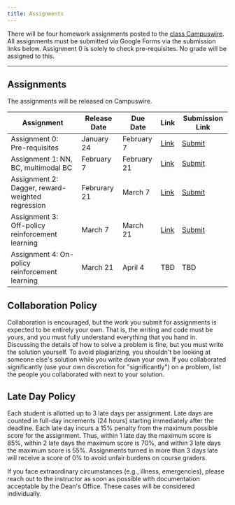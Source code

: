 ```yaml
---
title: Assignments
---
```

There will be four homework assignments posted to the [class Campuswire](https://campuswire.com/p/GA305686D). All assignments must be submitted via Google Forms via the submission links below. Assignment 0 is solely to check pre-requisites. No grade will be assigned to this.

---

## Assignments

The assignments will be released on Campuswire.

| Assignment | Release Date | Due Date | Link | Submission Link
| --- | --- | --- | --- | --- |
| Assignment 0: Pre-requisites | January 24 | February 7 | [Link](https://drive.google.com/drive/folders/1oMUARsBacKRWnEWgWqCDGhuvXcGGJIkF?usp=sharing) | [Submit](https://forms.gle/66KS6H2gT6iWs63x8) |
| Assignment 1: NN, BC, multimodal BC | February 7 | February 21 | [Link](https://drive.google.com/drive/folders/1Nqrg4axWwuaxe-0gF0nuaFUy0RbF6d9G?usp=drive_link) | [Submit](https://docs.google.com/forms/d/e/1FAIpQLSdulkvfpKBjyFIuvmUS4rO0sTYSbbXunNUH5djC-E2FbsI8aA/viewform?usp=sharing) |
| Assignment 2: Dagger, reward-weighted regression | Februrary 21 | March 7 | [Link](https://drive.google.com/drive/folders/1ksnIVmEeCrb5ygu55n0gLww2UPInwC9m?usp=sharing) | [Submit](https://docs.google.com/forms/d/e/1FAIpQLSe8dGL3Qzuq2rLb8s5gNejsErZ6gymRObGqpGyTFynj-J43aw/viewform?usp=sharing) |
| Assignment 3: Off-policy reinforcement learning | March 7 | March 21 | [Link](https://drive.google.com/drive/folders/1Mj7gdfSDqOhDLVrMG6dZQWZhtzeHw8u_?usp=sharing) |  [Submit](https://docs.google.com/forms/d/e/1FAIpQLSePNxx00pDaxT6UaveaW0FrfuBbif2iaBCsIgJQPJX1WadJFw/viewform?usp=sharing) |
| Assignment 4: On-policy reinforcement learning | March 21 | April 4 | TBD | TBD |
<!-- [TBD](google.com) -->

<!-- ## Assignment Environment and Installation Instructions
Assignment 0 is posted [here](https://campuswire.com/c/G7204E992/feed/2) which will use Google colab for the coding portion. Future assigment environments will be released soon. -->

## Collaboration Policy
Collaboration is encouraged, but the work you submit for assignments is expected to be entirely your own. That is, the writing and code must be yours, and you must fully understand everything that you hand in. Discussing the details of how to solve a problem is fine, but you must write the solution yourself. To avoid plagiarizing, you shouldn't be looking at someone else's solution while you write down your own. If you collaborated significantly (use your own discretion for "significantly") on a problem, list the people you collaborated with next to your solution.

## Late Day Policy
Each student is allotted up to 3 late days per assignment. Late days are counted in full-day increments (24 hours) starting immediately after the deadline. Each late day incurs a 15% penalty from the maximum possible score for the assignment. Thus, within 1 late day the maximum score is 85%, within 2 late days the maximum score is 70%, and within 3 late days the maximum score is 55%. Assignments turned in more than 3 days late will receive a score of 0% to avoid unfair burdens on course graders.

If you face extraordinary circumstances (e.g., illness, emergencies), please reach out to the instructor as soon as possible with documentation acceptable by the Dean's Office. These cases will be considered individually.
